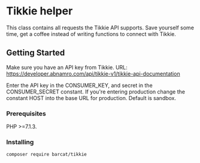 # Tikkie helper

This class contains all requests the Tikkie API supports. Save yourself some time, get a coffee instead of writing functions to connect with Tikkie.

## Getting Started

Make sure you have an API key from Tikkie.
URL: https://developer.abnamro.com/api/tikkie-v1/tikkie-api-documentation

Enter the API key in the CONSUMER_KEY, and secret in the CONSUMER_SECRET constant. If you're entering production change the constant HOST into the base URL for production. Default is sandbox.

### Prerequisites

PHP >=7.1.3.

### Installing

`composer require barcat/tikkie`
